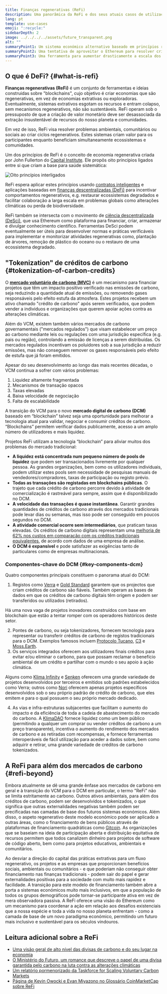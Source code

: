```yaml
---
title: Finanças regenerativas (ReFi)
description: Uma panorâmica da ReFi e dos seus atuais casos de utilização.
lang: pt
template: use-cases
emoji: ":recycle:"
sidebarDepth: 2
image: ../../../../assets/future_transparent.png
alt: ""
summaryPoint1: Um sistema económico alternativo baseado em princípios regenerativos
summaryPoint2: Uma tentativa de aproveitar o Ethereum para resolver crises de coordenação a nível mundial, como as alterações climáticas
summaryPoint3: Uma ferramenta para aumentar drasticamente a escala dos ativos de benefícios ecológicos, como créditos de carbono verificados
---
```


## O que é DeFi? {#what-is-refi}

**Finanças regenerativas (ReFi)** é um conjunto de ferramentas e ideias construidas sobre "blockchains", cujo objetivo é criar economias que são regenerativas, em vez de economias extrativas ou exploradoras. Eventualmente, sistemas extrativos esgotam os recursos e entram colapso, sem mecanismos regenerativos, não são sustentáveis. ReFi operam sob o pressuposto de que a criação de valor monetário deve ser desassociada da extração insustentável de recursos do nosso planeta e comunidades.

Em vez de isso, ReFi visa resolver problemas ambientais, comunitários ou sociais ao criar ciclos regenerativos. Estes sistemas criam valor para os participantes enquanto beneficiam simultaneamente ecossistemas e comunidades.

Um dos princípios de ReFi é o conceito de economia regenerativa criada por John Fullerton do [Capital Institute](https://capitalinstitute.org). Ele propôs oito princípios ligados entre si que criam a base para saúde sistemática:

![Oito princípios interligados](../../assets/use-cases/refi-regenerative-economy-diagram.png)

ReFi espera aplicar estes princípios usando [contratos inteligentes](/developers/docs/smart-contracts/) e aplicações baseadas em [finanças descentralizadas (DeFi)](/defi/) para incentivar comportamentos regenerativos, e.g. restaurar ecossistemas degradados e facilitar colaboração a larga escala em problemas globais como alterações climáticas ou perda de biodiversidade.

ReFi também se intersecta com o movimento de [ciência descentralizada (DeSci)](/desci/), que usa Ethereum como plataforma para financiar, criar, armazenar e divulgar conhecimento cientifico. Ferramentas DeSci podem eventualmente ser úteis para desenvolver normas e práticas verificáveis para implementar e monitorizar atividades regenerativas como, plantação de árvores, remoção de plástico do oceano ou o restauro de uma ecossistema degradado.

## "Tokenization" de créditos de carbono {#tokenization-of-carbon-credits}

O **[ mercado voluntário de carbono (MVC)](https://climatefocus.com/so-what-voluntary-carbon-market-exactly/)** é um mecanismo para financiar projetos que têm um impacto positivo verificado nas emissões de carbono, seja reduzindo a quantidade atual de emissões, ou removendo gases responsáveis pelo efeito estufa da atmosfera. Estes projetos recebem um ativo chamado "crédito de carbono" após serem verificados, que podem vender a individuos e organizações que querem apoiar ações contra as alterações climáticas.

Além do VCM, existem também vários mercados de carbono governamentais ("mercados regulados") que visam estabelecer um preço ao carbono mediante leis ou regulações com uma jurisdição específica (e.g. pais ou região), controlando a emissão de licenças a serem distribuídas. Os mercados regulados incentivam os poluidores sob a sua jurisdição a reduzir emissões, mas não conseguem remover os gases responsáveis pelo efeito de estufa que já foram emitidos.

Apesar do seu desenvolvimento ao longo das mais recentes décadas, o VCM continua a sofrer com vários problemas:

1. Liquidez altamente fragmentada
2. Mecanismos de transação opacos
3. Taxas elevadas
4. Baixa velocidade de negociação
5. Falta de escalabilidade

A transição do VCM para o novo **mercado digital de carbono (DCM)** baseado em “blockchain” talvez seja uma oportunidade para melhorar a tecnologia atual para validar, negociar e consumir créditos de carbono. “Blockchains” permitem verificar dados publicamente, acesso a um amplo número de utilizadores e mais liquidez.

Projetos ReFi utilizam a tecnologia “blockchain” para aliviar muitos dos problemas do mercado tradicional:

- **A liquidez está concentrada num pequeno número de pools de liquidez** que podem ser transacionados livremente por qualquer pessoa. As grandes organizações, bem como os utilizadores individuais, podem utilizar estes pools sem necessidade de pesquisas manuais de vendedores/compradores, taxas de participação ou registo prévio.
- **Todas as transações são registadas em blockchains públicas**. O trajeto que cada crédito de carbono percorre devido à atividade de comercialização é rastreável para sempre, assim que é disponibilizado no DCM.
- **A velocidade das transações é quase instantânea**. Garantir grandes quantidades de créditos de carbono através dos mercados tradicionais pode levar dias ou semanas, mas isso pode ser conseguido em poucos segundos no DCM.
- **A atividade comercial ocorre sem intermediários**, que praticam taxas elevadas. Os créditos de carbono digitais representam uma [melhoria de 62% nos custos em comparação com os créditos tradicionais equivalentes](https://www.klimadao.finance/blog/klimadao-analysis-of-the-base-carbon-tonne), de acordo com dados de uma empresa de análise.
- **O DCM é expansível** e pode satisfazer as exigências tanto de particulares como de empresas multinacionais.

### Componentes-chave do DCM {#key-components-dcm}

Quatro componentes principais constituem o panorama atual do DCM:

1. Registos como [Verra](https://verra.org/project/vcs-program/registry-system/) e [Gold Standard](https://www.goldstandard.org/) garantem que os projectos que criam créditos de carbono são fiáveis. Também operam as bases de dados em que os créditos de carbono digitais têm origem e podem ser transferidos ou utilizados (retirados).

Há uma nova vaga de projetos inovadores construídos com base em blockchain que estão a tentar romper com os operadores históricos deste setor.

2. Pontes de carbono, ou seja tokenizadores, fornecem tecnologia para representar ou transferir créditos de carbono de registos tradicionais para o DCM. Exemplos famosos incluem [Protocolo Tucano](https://toucan.earth/), [C3](https://c3.app/) e [Moss.Earth](https://moss.earth/).
3. Os serviços integrados oferecem aos utilizadores finais créditos para evitar e/ou eliminar o carbono, para que possam reclamar o benefício ambiental de um crédito e partilhar com o mundo o seu apoio à ação climática.

Alguns como [Klima Infinity](https://www.klimadao.finance/infinity) e [Senken](https://senken.io/) oferecem uma grande variedade de projetos desenvolvidos por terceiros e emitidos sob padrões estabelecidos como Verra; outros como [Nori](https://nori.com/) oferecem apenas projetos específicos desenvolvidos sob o seu próprio padrão de crédito de carbono, que eles emitem e para o qual possuem o seu próprio mercado dedicado.

4. As vias e infra-estruturas subjacentes que facilitam o aumento do impacto e da eficiência de toda a cadeia de abastecimento do mercado do carbono. A [KlimaDAO](http://klimadao.finance/) fornece liquidez como um bem público (permitindo a qualquer um comprar ou vender créditos de carbono a um preço transparente), incentiva o aumento do rendimento dos mercados de carbono e as retiradas com recompensas, e fornece ferramentas interoperáveis de fácil utilização para aceder a dados sobre, bem como adquirir e retirar, uma grande variedade de créditos de carbono tokenizados.

## A ReFi para além dos mercados de carbono {#refi-beyond}

Embora atualmente se dê uma grande ênfase aos mercados de carbono em geral e à transição do VCM para o DCM em particular, o termo "ReFi" não se limita estritamente ao carbono. Outros ativos ambientais, para além dos créditos de carbono, podem ser desenvolvidos e tokenizados, o que significa que outras externalidades negativas também podem ser precificadas nas camadas de base dos futuros sistemas económicos. Além disso, o aspeto regenerativo deste modelo económico pode ser aplicado a outras áreas, como o financiamento de bens públicos através de plataformas de financiamento quadráticas como [Gitcoin](https://gitcoin.co/). As organizações que se baseiam na ideia de participação aberta e distribuição equitativa de recursos permitem que todos canalizem dinheiro para projetos de software de código aberto, bem como para projetos educativos, ambientais e comunitários.

Ao desviar a direção do capital das práticas extrativas para um fluxo regenerativo, os projetos e as empresas que proporcionam benefícios sociais, ambientais ou comunitários - e que poderiam não conseguir obter financiamento nas finanças tradicionais - podem sair do papel e gerar externalidades positivas para a sociedade com muito mais rapidez e facilidade. A transição para este modelo de financiamento também abre a porta a sistemas económicos muito mais inclusivos, em que a população de todos os grupos demográficos pode tornar-se participante ativa em vez de mera observadora passiva. A ReFi oferece uma visão do Ethereum como um mecanismo para coordenar a ação em relação aos desafios existenciais que a nossa espécie e toda a vida no nosso planeta enfrentam - como a camada de base de um novo paradigma económico, permitindo um futuro mais inclusivo e sustentável para os séculos vindouros.

## Leitura adicional sobre a ReFi

- [Uma visão geral de alto nível das divisas de carbono e do seu lugar na economia](https://www.klimadao.finance/blog/the-vision-of-a-carbon-currency)
- [O Ministério do Futuro, um romance que descreve o papel de uma divisa garantida pelo carbono na luta contra as alterações climáticas](https://en.wikipedia.org/wiki/The_Ministry_for_the_Future)
- [Um relatório pormenorizado da Taskforce for Scaling Voluntary Carbon Markets](https://www.iif.com/Portals/1/Files/TSVCM_Report.pdf)
- [Página de Kevin Owocki e Evan Miyazono no Glossário CoinMarketCap sobre ReFi](https://coinmarketcap.com/alexandria/glossary/regenerative-finance-refi)

